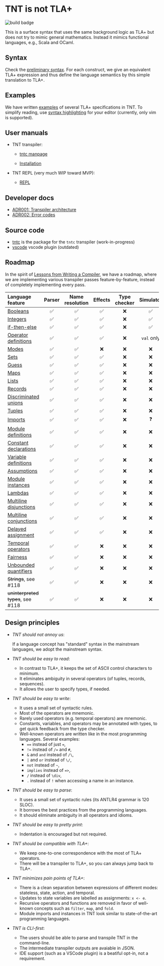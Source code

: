 # TNT is not TLA+

![build badge](https://github.com/informalsystems/tnt/actions/workflows/main.yml/badge.svg)

This is a surface syntax that uses the same background logic as TLA+ but does
not try to mimic general mathematics. Instead it mimics functional languages,
e.g., Scala and OCaml.

## Syntax

Check the [preliminary syntax](./doc/lang.md). For each construct, we give
an equivalent TLA+ expression and thus define the language semantics by
this simple translation to TLA+.

## Examples

We have written [examples](./examples) of several TLA+ specifications in TNT.
To simplify reading, use [syntax highlighting](./editor-plugins) for your
editor (currently, only vim is supported).

## User manuals

 - TNT transpiler:
   - [tntc manpage](./doc/tntc.md)

   - [Installation](./tntc/README.md)

 - TNT REPL (very much WIP toward MVP):
   - [REPL](./doc/repl.md)

## Developer docs

 - [ADR001: Transpiler architecture](./doc/adr001-transpiler-architecture.md)
 - [ADR002: Error codes](./doc/adr002-errors.md)

## Source code

 - [tntc](./tntc) is the package for the `tntc` transpiler (work-in-progress)
 - [vscode](./vscode) vscode plugin (outdated)

## Roadmap

In the spirit of [Lessons from Writing a Compiler][], we have a roadmap, where
we are implementing various transpiler passes feature-by-feature, instead of
completely implementing every pass.

| Language feature | Parser | Name resolution | Effects | Type checker | Simulator | To-Apalache | Tutorials |
| :--------------- | :----: | :-------------: | :-----: | :----------: | :-------: | :---------: | :-------: |
| [Booleans][]     |:white_check_mark:| :white_check_mark: |:white_check_mark:| :x: | :white_check_mark: | :x: | :x: |
| [Integers][]     |:white_check_mark:| :white_check_mark: |:white_check_mark:| :x: | :white_check_mark: | :x: | :x: |
| [if-then-else][] |:white_check_mark:| :white_check_mark: |:white_check_mark:| :x: | :white_check_mark: | :x: | :x: |
| [Operator definitions][] |:white_check_mark:| :white_check_mark: |:white_check_mark:| :x: | `val` only | :x: | :x: |
| [Modes][]        |:white_check_mark:| :white_check_mark: |:x:| :x: | :x: | :x: | :x: |
| [Sets][]         |:white_check_mark:| :white_check_mark: |:white_check_mark:| :x: | :x: | :x: | :x: |
| [Guess][]        |:white_check_mark:| :white_check_mark: |:white_check_mark:| :x: | :x: | :x: | :x: |
| [Maps][]         |:white_check_mark:| :white_check_mark: |:white_check_mark:| :x: | :x: | :x: | :x: |
| [Lists][]        |:white_check_mark:| :white_check_mark: |:white_check_mark:| :x: | :x: | :x: | :x: |
| [Records][]      |:white_check_mark:| :white_check_mark: |:white_check_mark:| :x: | :x: | :x: | :x: |
| [Discriminated unions][] |:white_check_mark:| :white_check_mark: |:white_check_mark:| :x: | :x: | :x: | :x: |
| [Tuples][]       |:white_check_mark:| :white_check_mark: |:white_check_mark:| :x: | :x: | :x: | :x: |
| [Imports][]      |:white_check_mark:| :white_check_mark: |:white_check_mark:| :x: | :question: | :x: | :x: |
| [Module definitions][] |:white_check_mark:| :white_check_mark: |:white_check_mark:| :x: | :x: | :x: | :x: |
| [Constant declarations][] |:white_check_mark:| :white_check_mark: |:white_check_mark:| :x: | :x: | :x: | :x: |
| [Variable definitions][] |:white_check_mark:| :white_check_mark: |:white_check_mark:| :x: | :x: | :x: | :x: |
| [Assumptions][]  |:white_check_mark:| :white_check_mark: |:white_check_mark:| :x: | :x: | :x: | :x: |
| [Module instances][]  |:white_check_mark:| :white_check_mark: |:white_check_mark:| :x: | :x: | :x: | :x: |
| [Lambdas][]  |:white_check_mark:| :white_check_mark: |:white_check_mark:| :x: | :x: | :x: | :x: |
| [Multiline disjunctions][] |:white_check_mark:| :white_check_mark: |:white_check_mark:| :x: | :x: | :x: | :x: |
| [Multiline conjunctions][] |:white_check_mark:| :white_check_mark: |:white_check_mark:| :x: | :x: | :x: | :x: |
| [Delayed assignment][] |:white_check_mark:| :white_check_mark: |:white_check_mark:| :x: | :x: | :x: | :x: |
| [Temporal operators][] |:white_check_mark:| :white_check_mark: |:x:| :x: | :x: | :x: | :x: |
| [Fairness][]           |:white_check_mark:| :white_check_mark: |:x:| :x: | :x: | :x: | :x: |
| [Unbounded quantifiers][] |:white_check_mark:| :white_check_mark: |:x:| :x: | :x: | :x: | :x: |
| ~~Strings~~, see #118  |:white_check_mark:| :white_check_mark: |:x:| :x: | :x:   | :x:         | :x:       |
| ~~uninterpreted types~~, see #118 |:white_check_mark:| :white_check_mark: |:x:| :x: | :x:   | :x:         | :x:       |

## Design principles

 - *TNT should not annoy us*:

   If a language concept has "standard" syntax in the mainstream languages,
   we adopt the mainstream syntax.

 - *TNT should be easy to read*:
    - In contrast to TLA+, it keeps the set of ASCII control characters to minimum.
    - It eliminates ambiguity in several operators (of tuples, records, sequences).
    - It allows the user to specify types, if needed.

 - *TNT should be easy to write*:
    - It uses a small set of syntactic rules.
    - Most of the operators are mnemonic.
    - Rarely used operators (e.g. temporal operators) are mnemonic.
    - Constants, variables, and operators may be annotated with types,
      to get quick feedback from the type checker.
    - Well-known operators are written like in the most programming languages.
      Several examples:
        * `==` instead of just `=`,
        * `!=` instead of `/=` and `#`,
        * `&` and `and` instead of `/\`,
        * `|` and `or` instead of `\/`,
        * `not` instead of `~`,
        * `implies` instead of `=>`,
        * `/` instead of `\div`,
        * `.` instead of `!` when accessing a name in an instance.

 - *TNT should be easy to parse*: 
    - It uses a small set of syntactic rules (its ANTLR4 grammar is 120 SLOC).
    - It borrows the best practices from the programming languages.
    - It should eliminate ambiguity in all operators and idioms.

 - *TNT should be easy to pretty print*: 
    - Indentation is encouraged but not required.

 - *TNT should be compatible with TLA+*:
    - We keep one-to-one correspondence with the most of TLA+ operators.
    - There will be a transpiler to TLA+, so you can always jump back to TLA+.

 - *TNT minimizes pain points of TLA+*:
    - There is a clean separation between expressions of different modes:
        stateless, state, action, and temporal.
    - Updates to state variables are labelled as assignments: `x <- e`.
    - Recursive operators and functions are removed in favor of
      well-known concepts such as `filter`, `map`, and `fold`.
    - Module imports and instances in TNT look similar to state-of-the-art
      programming languages.

 - *TNT is CLI-first*:
    - The users should be able to parse and transpile TNT in the command-line.
    - The intermediate transpiler outputs are avaiable in JSON.
    - IDE support (such as a VSCode plugin) is a beatiful opt-in, not a requirement.

[Lessons from Writing a Compiler]: https://borretti.me/article/lessons-writing-compiler
[Imports]: ./doc/lang.md#imports-1
[Module definitions]: ./doc/lang.md#module-definition
[Constant declarations]: ./doc/lang.md#constant-declarations
[Assumptions]: ./doc/lang.md#assumptions
[Variable definitions]: ./doc/lang.md#variable-definitions
[Operator definitions]: ./doc/lang.md#variable-definitions
[Module instances]: ./doc/lang.md#module-instances
[Lambdas]: ./doc/lang.md#lambdas-aka-anonymous-operators
[Booleans]: ./doc/lang.md#boolean-operators-and-equality
[Integers]: ./doc/lang.md#integers
[Sets]: ./doc/lang.md#sets
[Lists]: ./doc/lang.md#lists-aka-sequences
[Multiline disjunctions]: ./doc/lang.md#multiline-disjunctions
[Multiline conjunctions]: ./doc/lang.md#multiline-conjunctions
[if-then-else]: ./doc/lang.md#condition
[Guess]: ./doc/lang.md#existential-quantifier-and-non-deterministic-choice
[Maps]: ./doc/lang.md#maps-aka-functions
[Records]: ./doc/lang.md#records
[Discriminated unions]: ./doc/lang.md#discriminated-unions
[Tuples]: ./doc/lang.md#tuples
[Delayed assignment]: ./doc/lang.md#delayed-assignment
[Temporal operators]: ./doc/lang.md#temporal-operators
[Fairness]: ./doc/lang.md#fairness
[Unbounded quantifiers]: ./doc/lang.md#unbounded-quantifiers
[Modes]: ./doc/lang.md#modes
